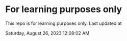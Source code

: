 # For learning purposes only
This repo is for learning purposes only.
Last updated at

Saturday, August 26, 2023 12:08:02 AM

